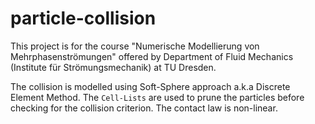 # particle-collision

This project is for the course "Numerische Modellierung von Mehrphasenströmungen" offered by 
Department of Fluid Mechanics (Institute für Strömungsmechanik) at TU Dresden. 

The collision is modelled using Soft-Sphere approach a.k.a Discrete Element Method. The `Cell-Lists` are used to prune the particles 
before checking for the collision criterion. The contact law is non-linear. 
